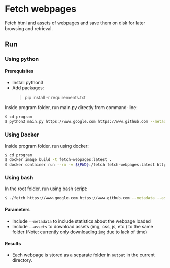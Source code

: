 # Fetch webpages

Fetch html and assets of webpages and save them on disk for later browsing and retrieval.

## Run

### Using python

#### Prerequisites

- Install python3
- Add packages:
  > pip install -r requirements.txt

Inside program folder, run main.py directly from command-line:

```bash
$ cd program
$ python3 main.py https://www.google.com https://www.github.com --metadata --assets
```

### Using Docker

Inside program folder, run using docker:

```bash
$ cd program
$ docker image build -t fetch-webpages:latest .
$ docker container run --rm -v ${PWD}:/fetch fetch-webpages:latest https://www.google.com https://www.github.com --metadata --assets
```

### Using bash

In the root folder, run using bash script:

```bash
$ ./fetch https://www.google.com https://www.github.com --metadata --assets
```

#### Parameters

- Include `--metadata` to include statistics about the webpage loaded
- Include `--assets` to download assets (img, css, js, etc.) to the same folder (Note: currently only downloading `img` due to lack of time)

#### Results

- Each webpage is stored as a separate folder in `output` in the current directory.

